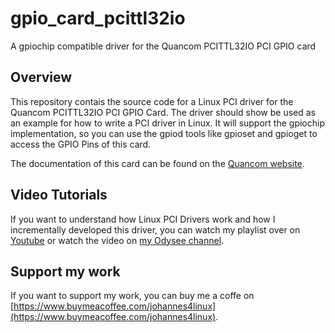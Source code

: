 # gpio_card_pcittl32io
A gpiochip compatible driver for the Quancom PCITTL32IO PCI GPIO card

## Overview

This repository contais the source code for a Linux PCI driver for the Quancom PCITTL32IO PCI GPIO Card. The driver should show be used as an example for how to write a PCI driver in Linux. It will support the gpiochip implementation, so you can use the gpiod tools like gpioset and gpioget to access the GPIO Pins of this card.

The documentation of this card can be found on the [Quancom website](http://quancom.de/qprod01/deu/pb/pci_io_card.htm).

## Video Tutorials

If you want to understand how Linux PCI Drivers work and how I incrementally developed this driver, you can watch my playlist over on [Youtube](https://www.youtube.com/watch?v=454KPcO95jY&list=PLCGpd0Do5-I3HkdOJ6SaFwNJgAcj8cDAh) or watch the video on [my Odysee channel](https://odysee.com/@Johannes4GNU_Linux:9).

## Support my work

If you want to support my work, you can buy me a coffe on [https://www.buymeacoffee.com/johannes4linux](https://www.buymeacoffee.com/johannes4linux).
